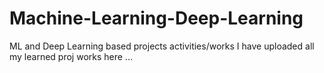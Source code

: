 # Machine-Learning-Deep-Learning
ML and Deep Learning based projects activities/works
I have uploaded all my learned proj works here ...

